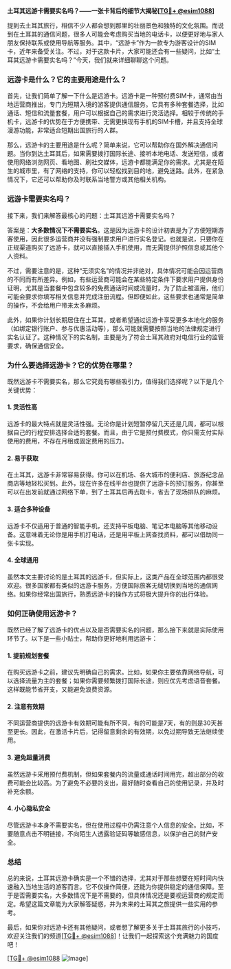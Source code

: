 **土耳其远游卡需要实名吗？——一张卡背后的细节大揭秘[[TG💪+ @esim1088](https://t.me/s/esim1088)]**

提到去土耳其旅行，相信不少人都会想到那里的壮丽景色和独特的文化氛围。而说到在土耳其的通信问题，很多人可能会考虑购买当地的电话卡，以便更好地与家人朋友保持联系或使用导航等服务。其中，“远游卡”作为一款专为游客设计的SIM卡，近年来备受关注。不过，对于这款卡片，大家可能还会有一些疑问，比如“土耳其远游卡需要实名吗？”今天，我们就来详细聊聊这个问题。

### **远游卡是什么？它的主要用途是什么？**

首先，让我们简单了解一下什么是远游卡。远游卡是一种预付费SIM卡，通常由当地运营商推出，专门为短期入境的游客提供通信服务。它具有多种套餐选择，比如通话、短信和流量套餐，用户可以根据自己的需求进行灵活选择。相较于传统的手机卡，远游卡的优势在于方便携带、无需更换现有手机的SIM卡槽，并且支持全球漫游功能，非常适合短期出国旅行的人群。

那么，远游卡的主要用途是什么呢？简单来说，它可以帮助你在国外解决通信问题。当你到达土耳其后，如果需要拨打国际长途、接听本地电话、发送短信，或者使用网络浏览网页、看地图、刷社交媒体，远游卡都能满足你的需求。尤其是在陌生的城市里，有了网络的支持，你可以轻松找到目的地，避免迷路。此外，在紧急情况下，它还可以帮助你及时联系当地警方或其他相关机构。

### **远游卡需要实名吗？**

接下来，我们来解答最核心的问题：土耳其远游卡需要实名吗？

答案是：**大多数情况下不需要实名**。这是因为远游卡的设计初衷是为了方便短期游客使用，因此很多运营商并没有强制要求用户进行实名登记。也就是说，只要你在正规渠道购买了远游卡，就可以直接插入手机使用，而无需提供护照信息或其他个人资料。

不过，需要注意的是，这种“无须实名”的情况并非绝对，具体情况可能会因运营商的不同而有所差异。例如，有些运营商可能会在某些特定条件下要求用户提供身份证明，尤其是当套餐中包含较多的免费通话时间或流量时，为了防止被滥用，他们可能会要求你填写相关信息并完成注册流程。但即便如此，这些要求也通常是简单的操作，不会给用户带来太多麻烦。

此外，如果你计划长期居住在土耳其，或者希望通过远游卡享受更多本地化的服务（如绑定银行账户、参与优惠活动等），那么可能就需要按照当地的法律规定进行实名认证了。这种情况下的实名制，主要是为了符合土耳其政府对电信行业的监管要求，确保通信安全。

### **为什么要选择远游卡？它的优势在哪里？**

既然远游卡不需要实名，那么它究竟有哪些吸引力，值得我们选择呢？以下是几个关键优势：

#### **1. 灵活性高**
远游卡的最大特点就是灵活性强。无论你是计划短暂停留几天还是几周，都可以根据自己的行程安排选择合适的套餐。而且，由于它是预付费模式，你只需支付实际使用的费用，不存在月租或固定费用的压力。

#### **2. 易于获取**
在土耳其，远游卡非常容易获得。你可以在机场、各大城市的便利店、旅游纪念品商店等地轻松买到。此外，现在许多在线平台也提供了远游卡的预订服务，你甚至可以在出发前就通过网络下单，到了土耳其后再去取卡，省去了现场排队的麻烦。

#### **3. 适合多种设备**
远游卡不仅适用于普通的智能手机，还支持平板电脑、笔记本电脑等其他移动设备。这意味着无论你是用手机打电话，还是用平板上网查找资料，都可以借助同一张卡实现。

#### **4. 全球通用**
虽然本文主要讨论的是土耳其的远游卡，但实际上，这类产品在全球范围内都很受欢迎。很多国家都有类似的远游卡服务，方便国际旅客无缝切换到当地的通信网络。如果你经常出国旅行，熟悉远游卡的操作方式将极大提升你的出行体验。

### **如何正确使用远游卡？**

既然已经了解了远游卡的优点以及是否需要实名的问题，那么接下来就是实际使用环节了。以下是一些小贴士，帮助你更好地利用远游卡：

#### **1. 提前规划套餐**
在购买远游卡之前，建议先明确自己的需求。比如，如果你主要依靠网络导航，可以选择流量为主的套餐；如果你需要频繁拨打国际长途，则应优先考虑语音套餐。这样既能节省开支，又能避免浪费资源。

#### **2. 注意有效期**
不同运营商提供的远游卡有效期可能有所不同，有的可能是7天，有的则是30天甚至更长。因此，在激活卡片后，记得留意剩余的有效期，以免过期导致无法继续使用。

#### **3. 避免超量消费**
虽然远游卡采用预付费机制，但如果套餐内的流量或通话时间用完，超出部分的收费可能会比较高。为了避免不必要的支出，最好随时查看自己的使用记录，并及时补充余额。

#### **4. 小心隐私安全**
尽管远游卡本身不需要实名，但在使用过程中仍需注意个人信息的安全。比如，不要随意点击不明链接，不向陌生人透露验证码等敏感信息，以保护自己的财产安全。

### **总结**

总的来说，土耳其远游卡确实是一个不错的选择，尤其对于那些想要在短时间内快速融入当地生活的游客而言。它不仅操作简便，还能为你提供稳定的通信保障。至于是否需要实名，大多数情况下是不需要的，但具体情况还是要视运营商的规定而定。希望这篇文章能为大家解答疑惑，并为未来的土耳其之旅提供一些实用的参考。

最后，如果你对远游卡还有其他疑问，或者想了解更多关于土耳其旅行的小技巧，欢迎关注我们的频道[[TG💪+ @esim1088](https://t.me/s/esim1088)]！让我们一起探索这个充满魅力的国度吧！

[[TG💪+ @esim1088](https://t.me/s/esim1088) ![Image](https://i.postimg.cc/4NQfJmqS/Snipaste-2025-05-13-00-14-12.png)]